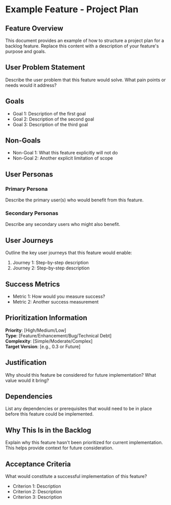 # Example Feature - Project Plan

## Feature Overview

This document provides an example of how to structure a project plan for a
backlog feature. Replace this content with a description of your feature's
purpose and goals.

## User Problem Statement

Describe the user problem that this feature would solve. What pain points or
needs would it address?

## Goals

- Goal 1: Description of the first goal
- Goal 2: Description of the second goal
- Goal 3: Description of the third goal

## Non-Goals

- Non-Goal 1: What this feature explicitly will not do
- Non-Goal 2: Another explicit limitation of scope

## User Personas

### Primary Persona

Describe the primary user(s) who would benefit from this feature.

### Secondary Personas

Describe any secondary users who might also benefit.

## User Journeys

Outline the key user journeys that this feature would enable:

1. Journey 1: Step-by-step description
2. Journey 2: Step-by-step description

## Success Metrics

- Metric 1: How would you measure success?
- Metric 2: Another success measurement

## Prioritization Information

**Priority**: [High/Medium/Low]\
**Type**: [Feature/Enhancement/Bug/Technical Debt]\
**Complexity**: [Simple/Moderate/Complex]\
**Target Version**: [e.g., 0.3 or Future]

## Justification

Why should this feature be considered for future implementation? What value
would it bring?

## Dependencies

List any dependencies or prerequisites that would need to be in place before
this feature could be implemented.

## Why This Is in the Backlog

Explain why this feature hasn't been prioritized for current implementation.
This helps provide context for future consideration.

## Acceptance Criteria

What would constitute a successful implementation of this feature?

- Criterion 1: Description
- Criterion 2: Description
- Criterion 3: Description
